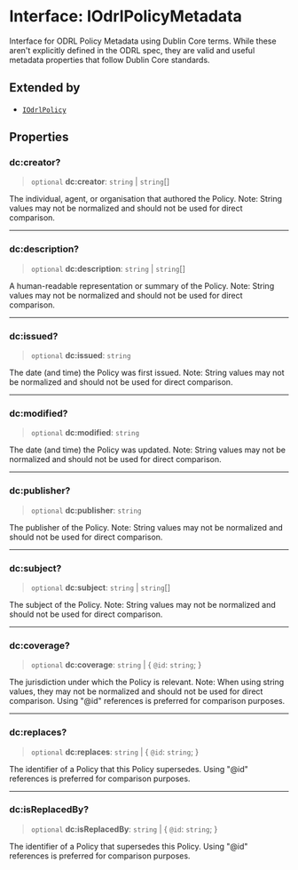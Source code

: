 # Interface: IOdrlPolicyMetadata

Interface for ODRL Policy Metadata using Dublin Core terms.
While these aren't explicitly defined in the ODRL spec, they are valid and useful metadata properties that follow Dublin Core standards.

## Extended by

- [`IOdrlPolicy`](IOdrlPolicy.md)

## Properties

### dc:creator?

> `optional` **dc:creator**: `string` \| `string`[]

The individual, agent, or organisation that authored the Policy.
Note: String values may not be normalized and should not be used for direct comparison.

***

### dc:description?

> `optional` **dc:description**: `string` \| `string`[]

A human-readable representation or summary of the Policy.
Note: String values may not be normalized and should not be used for direct comparison.

***

### dc:issued?

> `optional` **dc:issued**: `string`

The date (and time) the Policy was first issued.
Note: String values may not be normalized and should not be used for direct comparison.

***

### dc:modified?

> `optional` **dc:modified**: `string`

The date (and time) the Policy was updated.
Note: String values may not be normalized and should not be used for direct comparison.

***

### dc:publisher?

> `optional` **dc:publisher**: `string`

The publisher of the Policy.
Note: String values may not be normalized and should not be used for direct comparison.

***

### dc:subject?

> `optional` **dc:subject**: `string` \| `string`[]

The subject of the Policy.
Note: String values may not be normalized and should not be used for direct comparison.

***

### dc:coverage?

> `optional` **dc:coverage**: `string` \| \{ `@id`: `string`; \}

The jurisdiction under which the Policy is relevant.
Note: When using string values, they may not be normalized and should not be used for direct comparison.
Using "@id" references is preferred for comparison purposes.

***

### dc:replaces?

> `optional` **dc:replaces**: `string` \| \{ `@id`: `string`; \}

The identifier of a Policy that this Policy supersedes.
Using "@id" references is preferred for comparison purposes.

***

### dc:isReplacedBy?

> `optional` **dc:isReplacedBy**: `string` \| \{ `@id`: `string`; \}

The identifier of a Policy that supersedes this Policy.
Using "@id" references is preferred for comparison purposes.

